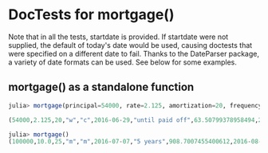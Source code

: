 
<a id='DocTests-for-mortgage()-1'></a>

# DocTests for mortgage()


Note that in all the tests, startdate is provided. If startdate were not supplied, the default of today's date would be used, causing doctests that were specified on a different date to fail. Thanks to the DateParser package, a variety of date formats can be used. See below for some examples.




<a id='mortgage()-as-a-standalone-function-1'></a>

## mortgage() as a standalone function


```julia
julia> mortgage(principal=54000, rate=2.125, amortization=20, frequency="w", compounding="c", startdate="2016-6-29", term="a")

(54000,2.125,20,"w","c",2016-06-29,"until paid off",63.50799378958494,2016-07-06,1044,54000.00000000001,12229.766528153477,66229.76652815354,0,54.43699940601391,2036-06-25,Any[1,2016-07-06,41.61279659644556,21.89519719313937,41.61279659644556,21.89519719313937,63.50799378958494,53958.38720340355,2,2016-07-13  …  66175.32952874753,54.41493596613927,1043,2036-06-25,63.485930349710294,0.022063439874642057,54009.070994383575,12229.766528153477,66238.83752253711,-9.070994383571026])
```


```julia
julia> mortgage()
(100000,10.0,25,"m","m",2016-07-07,"5 years",908.7007455400612,2016-08-07,60,5836.231738577078,48685.81299382659,54522.04473240367,94163.76826142294,908.7007455400612,2021-07-07,Any[1,2016-08-07,75.36741220672798,833.3333333333333,75.36741220672798,833.3333333333333,908.7007455400612,99924.63258779327,2,2016-09-07  …  53613.343986863605,94286.74612260793,60,2021-07-07,122.97786118499516,785.7228843550661,5836.231738577078,48685.81299382659,54522.044732403665,94163.76826142294])
```

